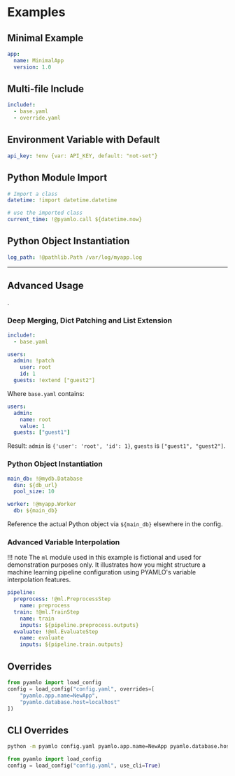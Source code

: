 # Examples

## Minimal Example
```yaml
app:
  name: MinimalApp
  version: 1.0
```

## Multi-file Include
```yaml
include!:
  - base.yaml
  - override.yaml
```

## Environment Variable with Default
```yaml
api_key: !env {var: API_KEY, default: "not-set"}
```

## Python Module Import
```yaml
# Import a class
datetime: !import datetime.datetime

# use the imported class
current_time: !@pyamlo.call ${datetime.now}
```

## Python Object Instantiation
```yaml
log_path: !@pathlib.Path /var/log/myapp.log
```

---

## Advanced Usage
.

### Deep Merging, Dict Patching and List Extension
```yaml
include!:
  - base.yaml

users:
  admin: !patch 
    user: root
    id: 1
  guests: !extend ["guest2"]

```
Where `base.yaml` contains:
```yaml
users:
  admin:
    name: root
    value: 1
  guests: ["guest1"]
```
Result: `admin` is `{'user': 'root', 'id': 1}`, `guests` is `["guest1", "guest2"]`.

### Python Object Instantiation
```yaml
main_db: !@mydb.Database
  dsn: ${db_url}
  pool_size: 10

worker: !@myapp.Worker
  db: ${main_db}
```
Reference the actual Python object via `${main_db}` elsewhere in the config.


### Advanced Variable Interpolation

!!! note
    The `ml` module used in this example is fictional and used for demonstration purposes only. It illustrates how you might structure a machine learning pipeline configuration using PYAMLO's variable interpolation features.

```yaml
pipeline:
  preprocess: !@ml.PreprocessStep
    name: preprocess
  train: !@ml.TrainStep
    name: train
    inputs: ${pipeline.preprocess.outputs}
  evaluate: !@ml.EvaluateStep
    name: evaluate
    inputs: ${pipeline.train.outputs}
```

## Overrides

```python
from pyamlo import load_config
config = load_config("config.yaml", overrides=[
    "pyamlo.app.name=NewApp",
    "pyamlo.database.host=localhost"
])
``` 

## CLI Overrides

````bash
python -m pyamlo config.yaml pyamlo.app.name=NewApp pyamlo.database.host=localhost
````

```python
from pyamlo import load_config
config = load_config("config.yaml", use_cli=True)
```